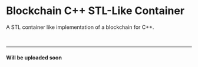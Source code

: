 # Blockchain C++ STL-Like Container

A STL container like implementation of a blockchain for C++.

<br>

----
#### Will be uploaded soon